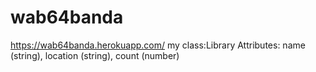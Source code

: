# wab64banda
https://wab64banda.herokuapp.com/
my class:Library  Attributes: name (string), location (string), count (number)
